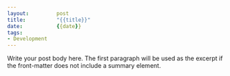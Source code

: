 ```yaml
---
layout:         post
title:          "{{title}}"
date:           {{date}}
tags:
- Development
---
```


Write your post body here. The first paragraph will be used as the excerpt if
the front-matter does not include a summary element.

